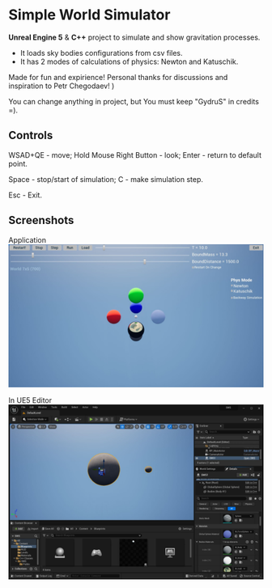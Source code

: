# Simple World Simulator

**Unreal Engine 5** & **C++** project to simulate and show gravitation processes.
- It loads sky bodies configurations from csv files.
- It has 2 modes of calculations of physics: Newton and Katuschik.

Made for fun and expirience!
Personal thanks for discussions and inspiration to Petr Chegodaev! )

You can change anything in project, but You must keep "GydruS" in credits =).

## Controls

WSAD+QE - move; Hold Mouse Right Button - look; Enter - return to default point.

Space - stop/start of simulation; C - make simulation step.

Esc - Exit.


## Screenshots

Application
![SWS](/Docs/ScreenShots/Application-01.jpg?raw=true "SWS Application")

In UE5 Editor
![SWSinEditor](/Docs/ScreenShots/Editor-01.jpg?raw=true "In UE5 Editor")
